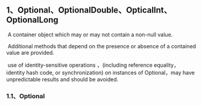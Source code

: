 ## 1、Optional、OptionalDouble、OpticalInt、OptionalLong

​	A container object which may or may not contain a non-null value.

​	Additional methods that depend on the presence or absence of a contained value are provided.

​	use of identity-sensitive operations ，(including reference equality，identity hash code, or synchronization) on instances of Optional，may have 		        	unpredictable results and should be avoided.

### 1.1、Optional
